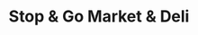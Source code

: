 ---
title: "Stop & Go Market & Deli"
url: /richmond/stop-and-go-market-and-deli/
shop: convenience
---